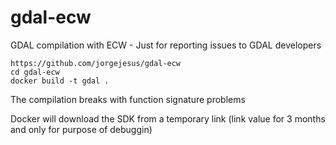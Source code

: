 # gdal-ecw
GDAL compilation with ECW - Just for reporting issues to GDAL developers

```
https://github.com/jorgejesus/gdal-ecw
cd gdal-ecw
docker build -t gdal .
```

The compilation breaks with function signature problems

Docker will download the SDK from a temporary link (link value for 3 months and only for purpose of debuggin)
